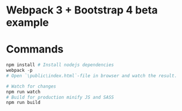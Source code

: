 # Webpack 3 + Bootstrap 4 beta example
# Commands

```powershell
npm install # Install nodejs dependencies
webpack -p
# Open `\public\index.html`-file in browser and watch the result.
```

```powershell
# Watch for changes
npm run watch
# Build for production minify JS and SASS
npm run build
```
